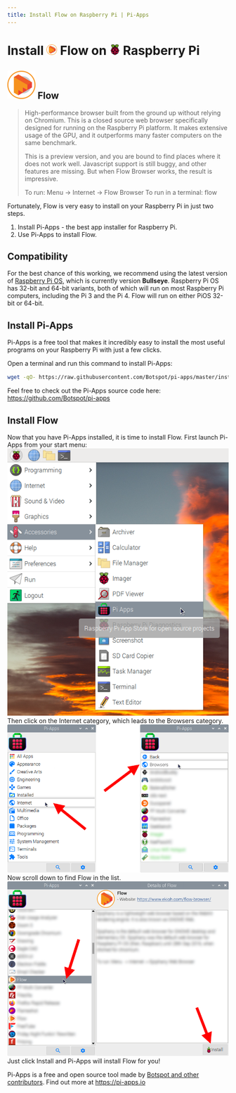 ```yaml
---
title: Install Flow on Raspberry Pi | Pi-Apps
---
```

<div class="simple-install-content content">

# Install <img src="/img/app-icons/Flow/icon-64.png" height=24> Flow on <img src=/img/other-icons/raspberrypi-icon.svg height=24> Raspberry Pi

## <img src="/img/app-icons/Flow/icon-64.png"> Flow
> High-performance browser built from the ground up without relying on Chromium.
> This is a closed source web browser specifically designed for running on the Raspberry Pi platform. It makes extensive usage of the GPU, and it outperforms many faster computers on the same benchmark.
> 
> This is a preview version, and you are bound to find places where it does not work well. Javascript support is still buggy, and other features are missing. But when Flow Browser works, the result is impressive.
> 
> To run: Menu -> Internet -> Flow Browser
> To run in a terminal: flow

Fortunately, Flow is very easy to install on your Raspberry Pi in just two steps.
1. Install Pi-Apps - the best app installer for Raspberry Pi.
2. Use Pi-Apps to install Flow.
</div>
<div class="simple-install-content content">

## Compatibility
For the best chance of this working, we recommend using the latest version of [Raspberry Pi OS](https://www.raspberrypi.com/software/), which is currently version **Bullseye**.
Raspberry Pi OS has 32-bit and 64-bit variants, both of which will run on most Raspberry Pi computers, including the Pi 3 and the Pi 4.
Flow will run on either PiOS 32-bit or 64-bit.
</div>
<div class="simple-install-content content">

## Install Pi-Apps

Pi-Apps is a free tool that makes it incredibly easy to install the most useful programs on your Raspberry Pi with just a few clicks.

Open a terminal and run this command to install Pi-Apps:
```bash
wget -qO- https://raw.githubusercontent.com/Botspot/pi-apps/master/install | bash
```
Feel free to check out the Pi-Apps source code here: https://github.com/Botspot/pi-apps
</div>
<div class="simple-install-content content">

## Install Flow

Now that you have Pi-Apps installed, it is time to install Flow.
First launch Pi-Apps from your start menu:
<img src="/img/start-menu.png">
Then click on the Internet category, which leads to the Browsers category.
<img src="/img/category-selections/Browsers.png">
Now scroll down to find Flow in the list.
<img src="/img/app-icons/Flow/app-selection.png">
Just click Install and Pi-Apps will install Flow for you!
</div>
<div class="simple-install-content content">

Pi-Apps is a free and open source tool made by [Botspot and other contributors](/about/#contributors). Find out more at https://pi-apps.io
</div>
